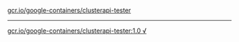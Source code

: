 [gcr.io/google-containers/clusterapi-tester](https://hub.docker.com/r/anjia0532/clusterapi-tester/tags/) 

----
[gcr.io/google-containers/clusterapi-tester:1.0 √](https://hub.docker.com/r/anjia0532/clusterapi-tester/tags/)


